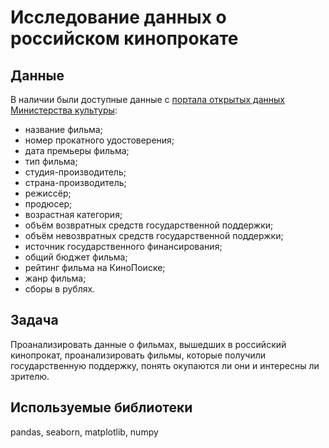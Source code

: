 # Исследование данных о российском кинопрокате
## Данные
В наличии были доступные данные c [портала открытых данных Министерства культуры](https://opendata.mkrf.ru/):
- название фильма;
- номер прокатного удостоверения;
- дата премьеры фильма;
- тип фильма;
- студия-производитель;
- страна-производитель;
- режиссёр;
- продюсер;
- возрастная категория;
- объём возвратных средств государственной поддержки;
- объём невозвратных средств государственной поддержки;
- источник государственного финансирования;
- общий бюджет фильма;
- рейтинг фильма на КиноПоиске;
- жанр фильма;  
- сборы в рублях.
## Задача  
Проанализировать данные о фильмах, вышедших в российский кинопрокат, проанализировать фильмы, которые получили государственную поддержку, понять окупаются ли они и интересны ли зрителю.
## Используемые библиотеки  
pandas, seaborn, matplotlib, numpy
